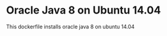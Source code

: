 Oracle Java 8 on Ubuntu 14.04
=============================

This dockerfile installs oracle java 8 on ubuntu 14.04

